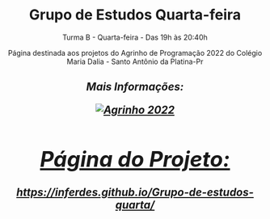 <h1 align="center"> Grupo de Estudos Quarta-feira </h1>
<p align="center"> Turma B - Quarta-feira - Das 19h às 20:40h </p>
<p align="center"> Página destinada aos projetos do Agrinho de Programação 2022 do Colégio Maria Dalia - Santo Antônio da Platina-Pr </p>
<h2 align="center"> <i> Mais Informações:<i> </p>

<a href="https://aluno.escoladigital.pr.gov.br/Noticia/Agrinho-2022-lanca-concurso-de-programacao-para-estudantes-da-rede-estadual
)">
<div align="center"
img src="(https://user-images.githubusercontent.com/104872644/181400044-e3bf47ff-5fd8-4727-8e37-3b31164c079d.png)" width="0px" 
/div>

![Agrinho 2022](https://user-images.githubusercontent.com/104872644/181400044-e3bf47ff-5fd8-4727-8e37-3b31164c079d.png)

<h1>Página do Projeto:</h1>

https://inferdes.github.io/Grupo-de-estudos-quarta/
